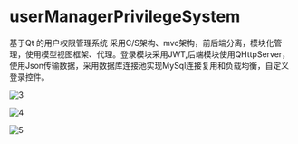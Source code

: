 # userManagerPrivilegeSystem
基于Qt 的用户权限管理系统
采用C/S架构、mvc架构，前后端分离，模块化管理，使用模型视图框架、代理。登录模块采用JWT,后端模块使用QHttpServer，
使用Json传输数据，采用数据库连接池实现MySql连接复用和负载均衡，自定义登录控件。

![3](https://github.com/user-attachments/assets/a94555b7-c877-4399-a9e7-dbd158895580)

![4](https://github.com/user-attachments/assets/25f330c5-29df-4ec9-9713-39616a320355)

![5](https://github.com/user-attachments/assets/41cda856-a19e-475c-94a3-0d095c0fdb07)

